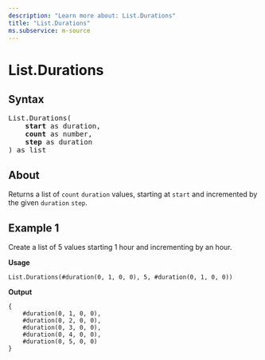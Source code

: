 ```yaml
---
description: "Learn more about: List.Durations"
title: "List.Durations"
ms.subservice: m-source
---
```

# List.Durations

## Syntax

<pre>
List.Durations(
    <b>start</b> as duration,
    <b>count</b> as number,
    <b>step</b> as duration
) as list
</pre>

## About

Returns a list of `count` `duration` values, starting at `start` and incremented by the given `duration` `step`.

## Example 1

Create a list of 5 values starting 1 hour and incrementing by an hour.

**Usage**

```powerquery-m
List.Durations(#duration(0, 1, 0, 0), 5, #duration(0, 1, 0, 0))
```

**Output**

```powerquery-m
{
    #duration(0, 1, 0, 0),
    #duration(0, 2, 0, 0),
    #duration(0, 3, 0, 0),
    #duration(0, 4, 0, 0),
    #duration(0, 5, 0, 0)
}
```
